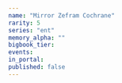 ```yaml
---
name: "Mirror Zefram Cochrane"
rarity: 5
series: "ent"
memory_alpha: ""
bigbook_tier:
events:
in_portal:
published: false
---
```

